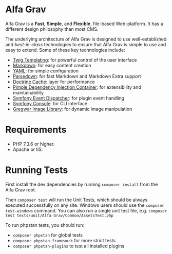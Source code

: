 # Alfa Grav

Alfa Grav is a **Fast**, **Simple**, and **Flexible**, file-based Web-platform. It has a different design philosophy than most CMS.

The underlying architecture of Alfa Grav is designed to use well-established and _best-in-class_ technologies to ensure that Alfa Grav is simple to use and easy to extend. Some of these key technologies include:

* [Twig Templating](https://twig.sensiolabs.org/): for powerful control of the user interface
* [Markdown](https://en.wikipedia.org/wiki/Markdown): for easy content creation
* [YAML](https://yaml.org): for simple configuration
* [Parsedown](https://parsedown.org/): for fast Markdown and Markdown Extra support
* [Doctrine Cache](https://www.doctrine-project.org/projects/doctrine-orm/en/latest/reference/caching.html): layer for performance
* [Pimple Dependency Injection Container](https://pimple.sensiolabs.org/): for extensibility and maintainability
* [Symfony Event Dispatcher](https://symfony.com/doc/current/components/event_dispatcher/introduction.html): for plugin event handling
* [Symfony Console](https://symfony.com/doc/current/components/console/introduction.html): for CLI interface
* [Gregwar Image Library](https://github.com/Gregwar/Image): for dynamic image manipulation

# Requirements

- PHP 7.3.6 or higher.
- Apache or IIS.

# Running Tests

First install the dev dependencies by running `composer install` from the Alfa Grav root.

Then `composer test` will run the Unit Tests, which should be always executed successfully on any site.
Windows users should use the `composer test-windows` command.
You can also run a single unit test file, e.g. `composer test tests/unit/Alfa Grav/Common/AssetsTest.php`

To run phpstan tests, you should run:

* `composer phpstan` for global tests
* `composer phpstan-framework` for more strict tests
* `composer phpstan-plugins` to test all installed plugins
